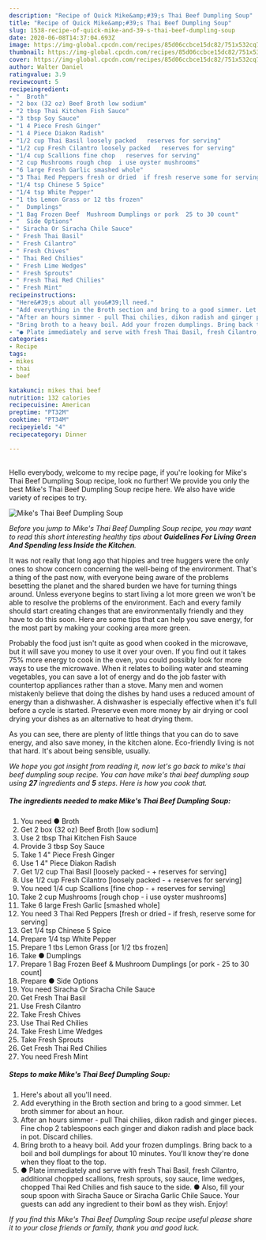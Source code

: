 ```yaml
---
description: "Recipe of Quick Mike&amp;#39;s Thai Beef Dumpling Soup"
title: "Recipe of Quick Mike&amp;#39;s Thai Beef Dumpling Soup"
slug: 1538-recipe-of-quick-mike-and-39-s-thai-beef-dumpling-soup
date: 2020-06-08T14:37:04.693Z
image: https://img-global.cpcdn.com/recipes/85d06ccbce15dc82/751x532cq70/mikes-thai-beef-dumpling-soup-recipe-main-photo.jpg
thumbnail: https://img-global.cpcdn.com/recipes/85d06ccbce15dc82/751x532cq70/mikes-thai-beef-dumpling-soup-recipe-main-photo.jpg
cover: https://img-global.cpcdn.com/recipes/85d06ccbce15dc82/751x532cq70/mikes-thai-beef-dumpling-soup-recipe-main-photo.jpg
author: Walter Daniel
ratingvalue: 3.9
reviewcount: 5
recipeingredient:
- "  Broth"
- "2 box (32 oz) Beef Broth low sodium"
- "2 tbsp Thai Kitchen Fish Sauce"
- "3 tbsp Soy Sauce"
- "1 4 Piece Fresh Ginger"
- "1 4 Piece Diakon Radish"
- "1/2 cup Thai Basil loosely packed   reserves for serving"
- "1/2 cup Fresh Cilantro loosely packed   reserves for serving"
- "1/4 cup Scallions fine chop   reserves for serving"
- "2 cup Mushrooms rough chop  i use oyster mushrooms"
- "6 large Fresh Garlic smashed whole"
- "3 Thai Red Peppers fresh or dried  if fresh reserve some for serving"
- "1/4 tsp Chinese 5 Spice"
- "1/4 tsp White Pepper"
- "1 tbs Lemon Grass or 12 tbs frozen"
- "  Dumplings"
- "1 Bag Frozen Beef  Mushroom Dumplings or pork  25 to 30 count"
- "  Side Options"
- " Siracha Or Siracha Chile Sauce"
- " Fresh Thai Basil"
- " Fresh Cilantro"
- " Fresh Chives"
- " Thai Red Chilies"
- " Fresh Lime Wedges"
- " Fresh Sprouts"
- " Fresh Thai Red Chilies"
- " Fresh Mint"
recipeinstructions:
- "Here&#39;s about all you&#39;ll need."
- "Add everything in the Broth section and bring to a good simmer. Let broth simmer for about an hour."
- "After an hours simmer - pull Thai chilies, dikon radish and ginger pieces. Fine chop 2 tablespoons each ginger and diakon radish and place back in pot. Discard chilies."
- "Bring broth to a heavy boil. Add your frozen dumplings. Bring back to a boil and boil dumplings for about 10 minutes. You&#39;ll know they&#39;re done when they float to the top."
- "● Plate immediately and serve with fresh Thai Basil, fresh Cilantro, additional chopped scallions, fresh sprouts, soy sauce, lime wedges, chopped Thai Red Chilies and fish sauce to the side.                                                                                                  ● Also, fill your soup spoon with Siracha Sauce or Siracha Garlic Chile Sauce. Your guests can add any ingredient to their bowl as they wish. Enjoy!"
categories:
- Recipe
tags:
- mikes
- thai
- beef

katakunci: mikes thai beef 
nutrition: 132 calories
recipecuisine: American
preptime: "PT32M"
cooktime: "PT34M"
recipeyield: "4"
recipecategory: Dinner

---
```

<br>
Hello everybody, welcome to my recipe page, if you're looking for Mike&#39;s Thai Beef Dumpling Soup recipe, look no further! We provide you only the best Mike&#39;s Thai Beef Dumpling Soup recipe here. We also have wide variety of recipes to try.
<br>


![Mike&#39;s Thai Beef Dumpling Soup](https://img-global.cpcdn.com/recipes/85d06ccbce15dc82/751x532cq70/mikes-thai-beef-dumpling-soup-recipe-main-photo.jpg)

<i>Before you jump to Mike&#39;s Thai Beef Dumpling Soup recipe, you may want to read this short interesting healthy tips about 
<strong>Guidelines For Living Green And Spending less Inside the Kitchen</strong>.</i>
</br>

It was not really that long ago that hippies and tree huggers were the only ones to show concern concerning the well-being of the environment. That's a thing of the past now, with everyone being aware of the problems besetting the planet and the shared burden we have for turning things around. Unless everyone begins to start living a lot more green we won't be able to resolve the problems of the environment. Each and every family should start creating changes that are environmentally friendly and they have to do this soon. Here are some tips that can help you save energy, for the most part by making your cooking area more green.

Probably the food just isn't quite as good when cooked in the microwave, but it will save you money to use it over your oven. If you find out it takes 75% more energy to cook in the oven, you could possibly look for more ways to use the microwave. When it relates to boiling water and steaming vegetables, you can save a lot of energy and do the job faster with countertop appliances rather than a stove. Many men and women mistakenly believe that doing the dishes by hand uses a reduced amount of energy than a dishwasher. A dishwasher is especially effective when it's full before a cycle is started. Preserve even more money by air drying or cool drying your dishes as an alternative to heat drying them.

As you can see, there are plenty of little things that you can do to save energy, and also save money, in the kitchen alone. Eco-friendly living is not that hard. It's about being sensible, usually.


<i>We hope you got insight from reading it, now let's go back to mike&#39;s thai beef dumpling soup recipe. You can have mike&#39;s thai beef dumpling soup using <strong>27</strong> ingredients and <strong>5</strong> steps. Here is how you cook that.
</i>

##### The ingredients needed to make Mike&#39;s Thai Beef Dumpling Soup:

1. You need  ● Broth
1. Get 2 box (32 oz) Beef Broth [low sodium]
1. Use 2 tbsp Thai Kitchen Fish Sauce
1. Provide 3 tbsp Soy Sauce
1. Take 1 4&#34; Piece Fresh Ginger
1. Use 1 4&#34; Piece Diakon Radish
1. Get 1/2 cup Thai Basil [loosely packed - + reserves for serving]
1. Use 1/2 cup Fresh Cilantro [loosely packed - + reserves for serving]
1. You need 1/4 cup Scallions [fine chop - + reserves for serving]
1. Take 2 cup Mushrooms [rough chop - i use oyster mushrooms]
1. Take 6 large Fresh Garlic [smashed whole]
1. You need 3 Thai Red Peppers [fresh or dried - if fresh, reserve some for serving]
1. Get 1/4 tsp Chinese 5 Spice
1. Prepare 1/4 tsp White Pepper
1. Prepare 1 tbs Lemon Grass [or 1/2 tbs frozen]
1. Take  ● Dumplings
1. Prepare 1 Bag Frozen Beef &amp; Mushroom Dumplings [or pork - 25 to 30 count]
1. Prepare  ● Side Options
1. You need  Siracha Or Siracha Chile Sauce
1. Get  Fresh Thai Basil
1. Use  Fresh Cilantro
1. Take  Fresh Chives
1. Use  Thai Red Chilies
1. Take  Fresh Lime Wedges
1. Take  Fresh Sprouts
1. Get  Fresh Thai Red Chilies
1. You need  Fresh Mint


##### Steps to make Mike&#39;s Thai Beef Dumpling Soup:

1. Here&#39;s about all you&#39;ll need.
1. Add everything in the Broth section and bring to a good simmer. Let broth simmer for about an hour.
1. After an hours simmer - pull Thai chilies, dikon radish and ginger pieces. Fine chop 2 tablespoons each ginger and diakon radish and place back in pot. Discard chilies.
1. Bring broth to a heavy boil. Add your frozen dumplings. Bring back to a boil and boil dumplings for about 10 minutes. You&#39;ll know they&#39;re done when they float to the top.
1. ● Plate immediately and serve with fresh Thai Basil, fresh Cilantro, additional chopped scallions, fresh sprouts, soy sauce, lime wedges, chopped Thai Red Chilies and fish sauce to the side.                                                                                                  ● Also, fill your soup spoon with Siracha Sauce or Siracha Garlic Chile Sauce. Your guests can add any ingredient to their bowl as they wish. Enjoy!


<i>If you find this Mike&#39;s Thai Beef Dumpling Soup recipe useful please share it to your close friends or family, thank you and good luck.</i>
